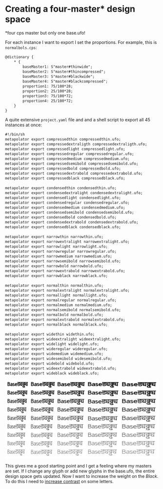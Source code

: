 # Creating a four-master* design space

*four cps master but only one base.ufo!

For each instance I want to export I set the proportions. For example, this is `normalbols.cps`:
	
	@dictionary {
	    * {
	        baseMaster1: S"master#thinwide";
	        baseMaster2: S"master#thincompressed";        
	        baseMaster3: S"master#blackwide";        
	        baseMaster4: S"master#blackcompressed";
	        proportion1: 75/100*28;
	        proportion2: 25/100*28;
	        proportion3: 75/100*72;
	        proportion4: 25/100*72;        
	    }
	}





A quite extensive `project.yaml` file and and a shell script to export all 45 instances at once:

	#!/bin/sh
	metapolator export compressedthin compressedthin.ufo;
	metapolator export compressedextraligth compressedextraligth.ufo; 
	metapolator export compressedlight compressedlight.ufo;
	metapolator export compressedregular compressedregular.ufo;
	metapolator export compressedmedium compressedmedium.ufo;
	metapolator export compressedsemibold compressedsemibold.ufo;
	metapolator export compressedbold compressedbold.ufo;
	metapolator export compressedextrabold compressedextrabold.ufo;
	metapolator export compressedblack compressedblack.ufo;
	
	metapolator export condensedthin condensedthin.ufo;
	metapolator export condensedextralight condensedextralight.ufo;
	metapolator export condensedlight condensedlight.ufo;
	metapolator export condensedregular condensedregular.ufo;
	metapolator export condensedmedium condensedmedium.ufo;
	metapolator export condensedsemibold condensedsemibold.ufo;
	metapolator export condensedbold condensedbold.ufo;
	metapolator export condensedextrabold condensedextrabold.ufo;
	metapolator export condensedblack condensedblack.ufo;
	
	metapolator export narrowthin narrowthin.ufo;
	metapolator export narrowextralight narrowextralight.ufo;
	metapolator export narrowlight narrowlight.ufo;
	metapolator export narrowregular narrowregular.ufo;
	metapolator export narrowmedium narrowmedium.ufo;
	metapolator export narrowsemibold narrowsemibold.ufo;
	metapolator export narrowbold narrowbold.ufo;
	metapolator export narrowextrabold narrowextrabold.ufo;
	metapolator export narrowblack narrowblack.ufo;
	
	metapolator export normalthin normalthin.ufo;
	metapolator export normalextralight normalextralight.ufo;
	metapolator export normallight normallight.ufo;
	metapolator export normalregular normalregular.ufo;
	metapolator export normalmedium normalmedium.ufo;
	metapolator export normalsemibold normalsemibold.ufo;
	metapolator export normalbold normalbold.ufo;
	metapolator export normalextrabold normalextrabold.ufo;
	metapolator export normalblack normalblack.ufo;
	
	metapolator export widethin widethin.ufo;
	metapolator export wideextralight wideextralight.ufo;
	metapolator export widelight widelight.ufo;
	metapolator export wideregular wideregular.ufo;
	metapolator export widemedium widemedium.ufo;
	metapolator export widesemibold widesemibold.ufo;
	metapolator export widebold widebold.ufo;
	metapolator export wideextrabold wideextrabold.ufo;
	metapolator export wideblack wideblack.ufo;


![image](designspace.png)

This gives me a good starting point and I get a feeling where my masters are set. If I change any glyph or add new glyphs in the base.ufo, the entire design space gets updated. Now I want to increase the weight on the *Black*. To do this I need to [increase contrast](settingcontrast.md) on some letters.  